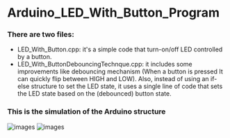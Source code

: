 # Arduino_LED_With_Button_Program
### There are two files:
- LED_With_Button.cpp: it's a simple code that turn-on/off LED controlled by a button.
- LED_With_ButtonDebouncingTechnque.cpp: it includes some improvements like debouncing mechanism (When a button is pressed It can quickly flip between HIGH and LOW). Also, instead of using an if-else structure to set the LED state, it uses a single line of code that sets the LED state based on the (debounced) button state.
### This is the simulation of the Arduino structure
![images](https://github.com/Rama-Alyoubi/Arduino_LED_With_Button_Program/assets/128150728/c9f7a3e1-3d00-41ba-b01f-5e6bc37f3fa4)
![images](https://github.com/Rama-Alyoubi/Arduino_LED_With_Button_Program/assets/128150728/3867e0cb-a134-4419-be4c-8a3e85ee3c27)
